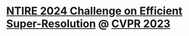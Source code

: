 # [NTIRE 2024 Challenge on Efficient Super-Resolution](https://cvlai.net/ntire/2024/) @ [CVPR 2023](https://cvpr2024.thecvf.com/)
